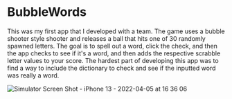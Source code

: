 # BubbleWords

This was my first app that I developed with a team. The game uses a bubble shooter style shooter and releases a ball that hits one of 30 
randomly spawned letters. The goal is to spell out a word, click the check, and then the app checks to see if it's a word, and then adds 
the respective scrabble letter values to your score. The hardest part of developing this app was to find a way to include the dictionary
to check and see if the inputted word was really a word.

![Simulator Screen Shot - iPhone 13 - 2022-04-05 at 16 36 06](https://user-images.githubusercontent.com/72754329/161853801-21675f52-b3b7-4716-901b-961075f364dd.png)
